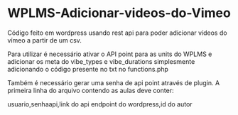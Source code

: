 # WPLMS-Adicionar-videos-do-Vimeo
Código feito em wordpress usando rest api para poder adicionar vídeos do vímeo a partir de um csv.

Para utilizar é necessário ativar o API point para as units do WPLMS e adicionar os meta do vibe_types e vibe_durations simplesmente adicionando o código presente no txt no functions.php

Também é necessário gerar uma senha de api point através de plugin.
A primeira linha do arquivo contendo as aulas deve conter:

usuario,senhaapi,link do api endpoint do wordpress,id do autor
